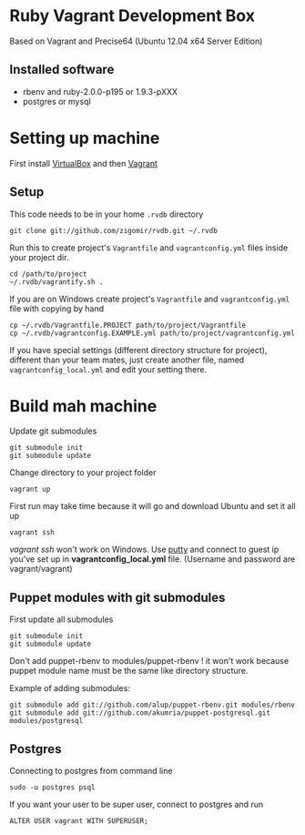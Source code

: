 # Ruby Vagrant Development Box

Based on Vagrant and Precise64 (Ubuntu 12.04 x64 Server Edition)

## Installed software

* rbenv and ruby-2.0.0-p195 or 1.9.3-pXXX
* postgres or mysql

# Setting up machine

First install [VirtualBox](https://www.virtualbox.org/) and then [Vagrant](http://www.vagrantup.com/)

## Setup

This code needs to be in your home `.rvdb` directory

    git clone git://github.com/zigomir/rvdb.git ~/.rvdb

Run this to create project's `Vagrantfile` and `vagrantconfig.yml` files inside your project dir.

    cd /path/to/project
    ~/.rvdb/vagrantify.sh .

If you are on Windows create project's `Vagrantfile` and `vagrantconfig.yml` file with copying by hand

    cp ~/.rvdb/Vagrantfile.PROJECT path/to/project/Vagrantfile
    cp ~/.rvdb/vagrantconfig.EXAMPLE.yml path/to/project/vagrantconfig.yml

If you have special settings (different directory structure for project), different than your team mates, just create another file, named `vagrantconfig_local.yml` and edit your setting there.

# Build mah machine
Update git submodules

    git submodule init
    git submodule update

Change directory to your project folder

    vagrant up

First run may take time because it will go and download Ubuntu and set it all up

    vagrant ssh
    
*vagrant ssh* won't work on Windows. Use [putty](http://www.chiark.greenend.org.uk/~sgtatham/putty/download.html) 
and connect to guest ip you've set up in **vagrantconfig_local.yml** file. (Username and password are vagrant/vagrant)

## Puppet modules with git submodules

First update all submodules

    git submodule init
    git submodule update

Don't add puppet-rbenv to modules/puppet-rbenv ! it won't work because puppet module name must be the same like directory structure.

Example of adding submodules:

    git submodule add git://github.com/alup/puppet-rbenv.git modules/rbenv
    git submodule add git://github.com/akumria/puppet-postgresql.git modules/postgresql


## Postgres

Connecting to postgres from command line

    sudo -u postgres psql

If you want your user to be super user, connect to postgres and run

    ALTER USER vagrant WITH SUPERUSER;

